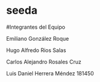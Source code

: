 # seeda

#Integrantes del Equipo 

Emiliano González Roque

Hugo Alfredo Rios Salas

Carlos Alejandro Rosales Cruz

Luis Daniel Herrera Méndez 181450
